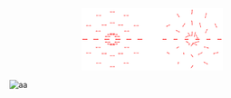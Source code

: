 <div align="center">
<img src="pic/tekito1,2.png" alt="alt text" width="250">
</div>

![aa]("pic/tekito1,2.png")
